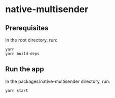# native-multisender

## Prerequisites

In the root directory, run:

```shell
yarn
yarn build-deps
```

## Run the app

In the packages/native-multisender directory, run:

```shell
yarn start
```
